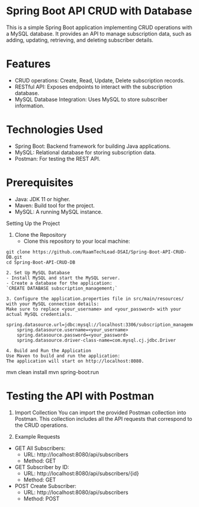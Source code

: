# Spring Boot API CRUD with Database
This is a simple Spring Boot application implementing CRUD operations with a MySQL database. It provides an API to manage subscription data, such as adding, updating, retrieving, and deleting subscriber details.

# Features
- CRUD operations: Create, Read, Update, Delete subscription records.
- RESTful API: Exposes endpoints to interact with the subscription database.
- MySQL Database Integration: Uses MySQL to store subscriber information.

# Technologies Used
- Spring Boot: Backend framework for building Java applications.
- MySQL: Relational database for storing subscription data.
- Postman: For testing the REST API.

# Prerequisites
- Java: JDK 11 or higher.
- Maven: Build tool for the project.
- MySQL: A running MySQL instance.

Setting Up the Project
1. Clone the Repository
   - Clone this repository to your local machine:
```
git clone https://github.com/RaamTechLead-DSAI/Spring-Boot-API-CRUD-DB.git
cd Spring-Boot-API-CRUD-DB

2. Set Up MySQL Database
- Install MySQL and start the MySQL server.
- Create a database for the application:
`CREATE DATABASE subscription_management;`

3. Configure the application.properties file in src/main/resources/ with your MySQL connection details:
Make sure to replace <your_username> and <your_password> with your actual MySQL credentials.
    spring.datasource.url=jdbc:mysql://localhost:3306/subscription_management
    spring.datasource.username=<your_username>
    spring.datasource.password=<your_password>
    spring.datasource.driver-class-name=com.mysql.cj.jdbc.Driver

4. Build and Run the Application
Use Maven to build and run the application:
The application will start on http://localhost:8080.
```
mvn clean install
mvn spring-boot:run

# Testing the API with Postman
1. Import Collection
You can import the provided Postman collection into Postman. This collection includes all the API requests that correspond to the CRUD operations.

2. Example Requests
- GET All Subscribers:
   - URL: http://localhost:8080/api/subscribers
   - Method: GET
- GET Subscriber by ID:
   - URL: http://localhost:8080/api/subscribers/{id}
   - Method: GET
- POST Create Subscriber:
   - URL: http://localhost:8080/api/subscribers
   - Method: POST



